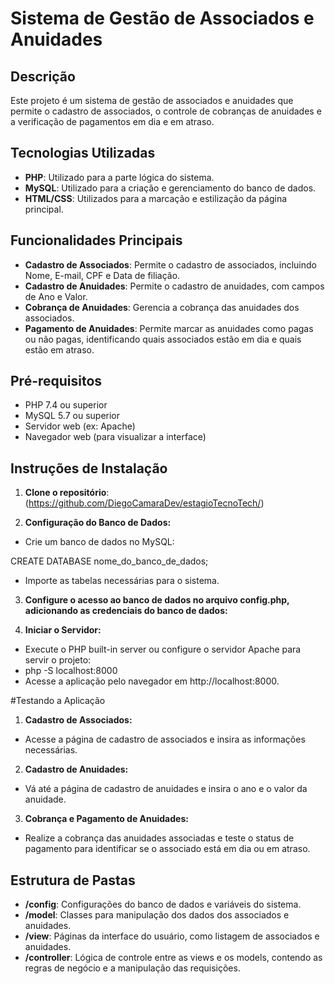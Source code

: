 # Sistema de Gestão de Associados e Anuidades

## Descrição
Este projeto é um sistema de gestão de associados e anuidades que permite o cadastro de associados, o controle de cobranças de anuidades e a verificação de pagamentos em dia e em atraso.

## Tecnologias Utilizadas
- **PHP**: Utilizado para a parte lógica do sistema.
- **MySQL**: Utilizado para a criação e gerenciamento do banco de dados.
- **HTML/CSS**: Utilizados para a marcação e estilização da página principal.

## Funcionalidades Principais
- **Cadastro de Associados**: Permite o cadastro de associados, incluindo Nome, E-mail, CPF e Data de filiação.
- **Cadastro de Anuidades**: Permite o cadastro de anuidades, com campos de Ano e Valor.
- **Cobrança de Anuidades**: Gerencia a cobrança das anuidades dos associados.
- **Pagamento de Anuidades**: Permite marcar as anuidades como pagas ou não pagas, identificando quais associados estão em dia e quais estão em atraso.

## Pré-requisitos
- PHP 7.4 ou superior
- MySQL 5.7 ou superior
- Servidor web (ex: Apache)
- Navegador web (para visualizar a interface)

## Instruções de Instalação

1. **Clone o repositório**:
(https://github.com/DiegoCamaraDev/estagioTecnoTech/)

2. **Configuração do Banco de Dados:**
- Crie um banco de dados no MySQL:
  
 CREATE DATABASE nome_do_banco_de_dados;

 
- Importe as tabelas necessárias para o sistema.

3. **Configure o acesso ao banco de dados no arquivo config.php,
adicionando as credenciais do banco de dados:**

4. **Iniciar o Servidor:**
- Execute o PHP built-in server ou configure o servidor Apache para servir o projeto:
- php -S localhost:8000
- Acesse a aplicação pelo navegador em http://localhost:8000.

#Testando a Aplicação
1. **Cadastro de Associados:**
- Acesse a página de cadastro de associados e insira as informações necessárias.
2. **Cadastro de Anuidades:**
- Vá até a página de cadastro de anuidades e insira o ano e o valor da anuidade.
3. **Cobrança e Pagamento de Anuidades:**
- Realize a cobrança das anuidades associadas e teste o status de pagamento para identificar se o associado está em dia ou em atraso.
## Estrutura de Pastas
- **/config**: Configurações do banco de dados e variáveis do sistema.
- **/model**: Classes para manipulação dos dados dos associados e anuidades.
- **/view**: Páginas da interface do usuário, como listagem de associados e anuidades.
- **/controller**: Lógica de controle entre as views e os models, contendo as regras de negócio e a manipulação das requisições.
